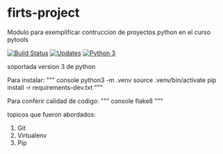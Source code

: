 # firts-project
Modulo para exemplificar contruccion de proyectos python en el curso pytools

[![Build Status](https://travis-ci.org/angel993/firts-project.svg?branch=master)](https://travis-ci.org/angel993/firts-project)
[![Updates](https://pyup.io/repos/github/angel993/firts-project/shield.svg)](https://pyup.io/repos/github/angel993/firts-project/)
[![Python 3](https://pyup.io/repos/github/angel993/firts-project/python-3-shield.svg)](https://pyup.io/repos/github/angel993/firts-project/)

soportada version 3 de python

Para instalar:
""" console
python3 -m .venv
source .venv/bin/activate
pip install -r requirements-dev.txt
"""

Para conferir calidad de codigo:
""" console
flake8
"""

topicos que fueron abordados:
1. Git
2. Virtualenv
3. Pip
